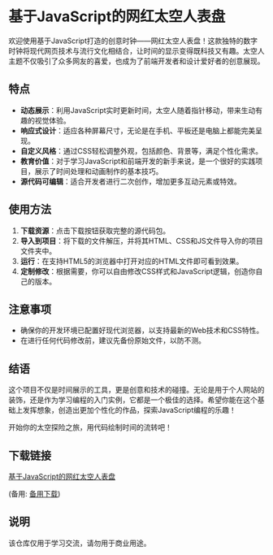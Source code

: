# 基于JavaScript的网红太空人表盘

欢迎使用基于JavaScript打造的创意时钟——网红太空人表盘！这款独特的数字时钟将现代网页技术与流行文化相结合，让时间的显示变得既科技又有趣。太空人主题不仅吸引了众多网友的喜爱，也成为了前端开发者和设计爱好者的创意展现。

## 特点

- **动态展示**：利用JavaScript实时更新时间，太空人随着指针移动，带来生动有趣的视觉体验。
- **响应式设计**：适应各种屏幕尺寸，无论是在手机、平板还是电脑上都能完美呈现。
- **自定义风格**：通过CSS轻松调整外观，包括颜色、背景等，满足个性化需求。
- **教育价值**：对于学习JavaScript和前端开发的新手来说，是一个很好的实践项目，展示了时间处理和动画制作的基本技巧。
- **源代码可编辑**：适合开发者进行二次创作，增加更多互动元素或特效。

## 使用方法

1. **下载资源**：点击下载按钮获取完整的源代码包。
2. **导入到项目**：将下载的文件解压，并将其HTML、CSS和JS文件导入你的项目文件夹中。
3. **运行**：在支持HTML5的浏览器中打开对应的HTML文件即可看到效果。
4. **定制修改**：根据需要，你可以自由修改CSS样式和JavaScript逻辑，创造你自己的版本。

## 注意事项

- 确保你的开发环境已配置好现代浏览器，以支持最新的Web技术和CSS特性。
- 在进行任何代码修改前，建议先备份原始文件，以防不测。

## 结语

这个项目不仅是时间展示的工具，更是创意和技术的碰撞。无论是用于个人网站的装饰，还是作为学习编程的入门实例，它都是一个极佳的选择。希望你能在这个基础上发挥想象，创造出更加个性化的作品，探索JavaScript编程的乐趣！

开始你的太空探险之旅，用代码绘制时间的流转吧！

## 下载链接
[基于JavaScript的网红太空人表盘](https://pan.quark.cn/s/37a7734f584a) 

(备用: [备用下载](https://pan.baidu.com/s/1OQT3NCiFtnddSxS8EW4yoA?pwd=1234))

## 说明

该仓库仅用于学习交流，请勿用于商业用途。
